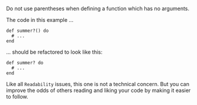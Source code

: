 Do not use parentheses when defining a function which has no arguments.

The code in this example ...

    def summer?() do
      # ...
    end

... should be refactored to look like this:

    def summer? do
      # ...
    end

Like all `Readability` issues, this one is not a technical concern.
But you can improve the odds of others reading and liking your code by making
it easier to follow.
